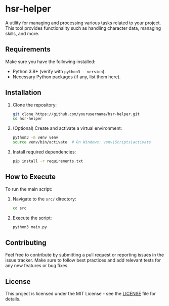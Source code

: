 
# hsr-helper

A utility for managing and processing various tasks related to your project. This tool provides functionality such as handling character data, managing skills, and more.

## Requirements

Make sure you have the following installed:
- Python 3.8+ (verify with `python3 --version`).
- Necessary Python packages (if any, list them here).

## Installation

1. Clone the repository:
   ```bash
   git clone https://github.com/yourusername/hsr-helper.git
   cd hsr-helper
   ```

2. (Optional) Create and activate a virtual environment:
   ```bash
   python3 -m venv venv
   source venv/bin/activate  # On Windows: venv\Scripts\activate
   ```

3. Install required dependencies:
   ```bash
   pip install -r requirements.txt
   ```

## How to Execute

To run the main script:

1. Navigate to the `src/` directory:
   ```bash
   cd src
   ```

2. Execute the script:
   ```bash
   python3 main.py
   ```

## Contributing

Feel free to contribute by submitting a pull request or reporting issues in the issue tracker. Make sure to follow best practices and add relevant tests for any new features or bug fixes.

## License

This project is licensed under the MIT License - see the [LICENSE](LICENSE) file for details.

